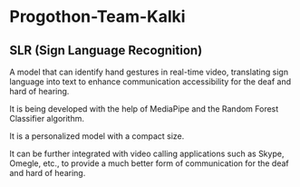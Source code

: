 # Progothon-Team-Kalki
## SLR (Sign Language Recognition)
A model that can identify hand gestures in real-time video, translating sign language into text to enhance communication accessibility for the deaf and hard of hearing.

It is being developed with the help of MediaPipe and the Random Forest Classifier algorithm.

It is a personalized model with a compact size.

It can be further integrated with video calling applications such as Skype, Omegle, etc., to provide a much better form of communication for the deaf and hard of hearing.
